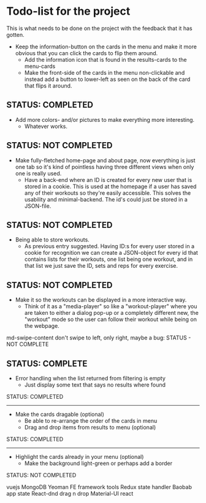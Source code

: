 Todo-list for the project 
=================================================
This is what needs to be done on the project with the feedback that it has gotten.

- Keep the information-button on the cards in the menu and make it more obvious that you can click the cards to flip them around.
	- Add the information icon that is found in the results-cards to the menu-cards
	- Make the front-side of the cards in the menu non-clickable and instead add a button to lower-left as seen on the back of the card that flips it around.

STATUS: COMPLETED
---------------------

- Add more colors- and/or pictures to make everything more interesting.
	- Whatever works.

STATUS: NOT COMPLETED
---------------------

- Make fully-fletched home-page and about page, now everything is just one tab so it's kind of pointless having three different views when only one is really used.
	- Have a back-end where an ID is created for every new user that is stored in a cookie. This is used at the homepage if a user has saved any of their workouts so they're easily accessible. This solves the usability and minimal-backend. The id's could just be stored in a JSON-file. 

STATUS: NOT COMPLETED
---------------------

- Being able to store workouts.
	- As previous entry suggested. Having ID:s for every user stored in a cookie for recognition we can create a JSON-object for every id that contains lists for their workouts, one list being one workout, and in that list we just save the ID, sets and reps for every exercise.

STATUS: NOT COMPLETED
---------------------

- Make it so the workouts can be displayed in a more interactive way.
	- Think of it as a "media-player" so like a "workout-player" where you are taken to either a dialog pop-up or a completely different new, the "workout" mode so the user can follow their workout while being on the webpage.

md-swipe-content don't swipe to left, only right, maybe a bug: STATUS - NOT COMPLETE

STATUS: COMPLETE
---------------------

- Error handling when the list returned from filtering is empty
	- Just display some text that says no results where found

STATUS: COMPLETED

---------------------

- Make the cards dragable (optional)
	- Be able to re-arrange the order of the cards in menu
	- Drag and drop items from results to menu (optional)

STATUS: COMPLETED

---------------------

- Highlight the cards already in your menu (optional)
	- Make the background light-green or perhaps add a border

STATUS: NOT COMPLETED





vuejs
MongoDB
Yeoman
FE framework tools
Redux state handler
Baobab app state
React-dnd drag n drop
Material-UI react